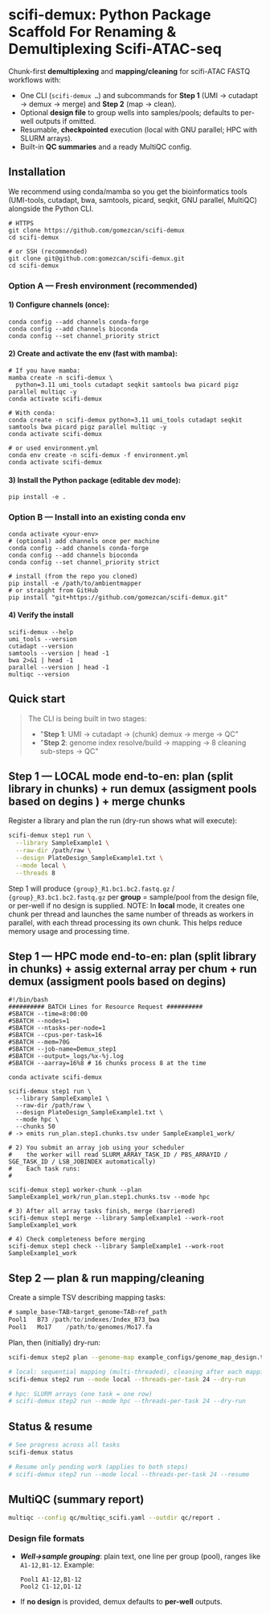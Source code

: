 # scifi-demux: Python Package Scaffold For Renaming & Demultiplexing Scifi-ATAC-seq

Chunk-first **demultiplexing** and **mapping/cleaning** for scifi-ATAC FASTQ workflows with:

- One CLI (```scifi-demux …```) and subcommands for **Step 1** (UMI → cutadapt → demux → merge) and **Step 2** (map → clean).
- Optional **design file** to group wells into samples/pools; defaults to per-well outputs if omitted.
- Resumable, **checkpointed** execution (local with GNU parallel; HPC with SLURM arrays).
- Built-in **QC summaries** and a ready MultiQC config.

## Installation

We recommend using conda/mamba so you get the bioinformatics tools (UMI-tools, cutadapt, bwa, samtools, picard, seqkit, GNU parallel, MultiQC) alongside the Python CLI.

```
# HTTPS
git clone https://github.com/gomezcan/scifi-demux
cd scifi-demux
```

```
# or SSH (recommended)
git clone git@github.com:gomezcan/scifi-demux.git
cd scifi-demux
```

### Option A — Fresh environment (recommended)

#### 1) Configure channels (once):

```
conda config --add channels conda-forge
conda config --add channels bioconda
conda config --set channel_priority strict
```

#### 2) Create and activate the env (fast with mamba):

```
# If you have mamba:
mamba create -n scifi-demux \
  python=3.11 umi_tools cutadapt seqkit samtools bwa picard pigz parallel multiqc -y
conda activate scifi-demux
```

```
# With conda:
conda create -n scifi-demux python=3.11 umi_tools cutadapt seqkit samtools bwa picard pigz parallel multiqc -y
conda activate scifi-demux
```

```
# or used environment.yml
conda env create -n scifi-demux -f environment.yml
conda activate scifi-demux
```

#### 3) Install the Python package (editable dev mode):

```
pip install -e .
```

### Option B — Install into an existing conda env
```
conda activate <your-env>
# (optional) add channels once per machine
conda config --add channels conda-forge
conda config --add channels bioconda
conda config --set channel_priority strict

# install (from the repo you cloned)
pip install -e /path/to/ambientmapper
# or straight from GitHub
pip install "git+https://github.com/gomezcan/scifi-demux.git"
```

#### 4) Verify the install
```
scifi-demux --help
umi_tools --version
cutadapt --version
samtools --version | head -1
bwa 2>&1 | head -1
parallel --version | head -1
multiqc --version
```


## Quick start

> The CLI is being built in two stages:
>  - "**Step 1**: UMI → cutadapt → (chunk) demux → merge → QC"
>  - "**Step 2**: genome index resolve/build → mapping → 8 cleaning sub-steps → QC"


## Step 1 — LOCAL mode end-to-en: plan (split library in chunks) + run demux (assigment pools based on degins ) + merge chunks
Register a library and plan the run (dry-run shows what will execute):

```bash
scifi-demux step1 run \
  --library SampleExample1 \
  --raw-dir /path/raw \
  --design PlateDesign_SampleExample1.txt \
  --mode local \
  --threads 8
```
Step 1 will produce `{group}_R1.bc1.bc2.fastq.gz` / `{group}_R3.bc1.bc2.fastq.gz` per **group** = sample/pool from the design file, or per-well if no design is supplied.
NOTE: In **local** mode, it creates one chunk per thread and launches the same number of threads as workers in parallel, with each thread processing its own chunk. This helps reduce memory usage and processing time.

## Step 1 — HPC mode end-to-en: plan (split library in chunks) + assig external array per chum + run demux (assigment pools based on degins) 

```
#!/bin/bash
########## BATCH Lines for Resource Request ##########
#SBATCH --time=8:00:00
#SBATCH --nodes=1
#SBATCH --ntasks-per-node=1
#SBATCH --cpus-per-task=16
#SBATCH --mem=70G
#SBATCH --job-name=Demux_step1
#SBATCH --output=_logs/%x-%j.log
#SBATCH --aarray=16%8 # 16 chunks process 8 at the time

conda activate scifi-demux

scifi-demux step1 run \
  --library SampleExample1 \
  --raw-dir /path/raw \
  --design PlateDesign_SampleExample1.txt \
  --mode hpc \
  --chunks 50
# -> emits run_plan.step1.chunks.tsv under SampleExample1_work/

# 2) You submit an array job using your scheduler
#    the worker will read SLURM_ARRAY_TASK_ID / PBS_ARRAYID / SGE_TASK_ID / LSB_JOBINDEX automatically)
#    Each task runs:
#	 

scifi-demux step1 worker-chunk --plan SampleExample1_work/run_plan.step1.chunks.tsv --mode hpc

# 3) After all array tasks finish, merge (barriered)
scifi-demux step1 merge --library SampleExample1 --work-root SampleExample1_work

# 4) Check completeness before merging
scifi-demux step1 check --library SampleExample1 --work-root SampleExample1_work
```



## Step 2 — plan & run mapping/cleaning
Create a simple TSV describing mapping tasks:
```swift
# sample_base<TAB>target_genome<TAB>ref_path
Pool1	B73	/path/to/indexes/Index_B73_bwa
Pool1	Mo17	/path/to/genomes/Mo17.fa
```

Plan, then (initially) dry-run:

```bash
scifi-demux step2 plan --genome-map example_configs/genome_map_design.tsv

# local: sequential mapping (multi-threaded), cleaning after each mapping
scifi-demux step2 run --mode local --threads-per-task 24 --dry-run

# hpc: SLURM arrays (one task = one row)
# scifi-demux step2 run --mode hpc --threads-per-task 24 --dry-run
```

## Status & resume
```bash
# See progress across all tasks
scifi-demux status

# Resume only pending work (applies to both steps)
# scifi-demux step2 run --mode local --threads-per-task 24 --resume
```

## MultiQC (summary report)
```bash
multiqc --config qc/multiqc_scifi.yaml --outdir qc/report .
```

### Design file formats
- ***Well→sample grouping***: plain text, one line per group (pool), ranges like `A1-12,B1-12`.
  Example:
  ```ngnix
  Pool1	A1-12,B1-12
  Pool2	C1-12,D1-12
  ```
- If **no design** is provided, demux defaults to **per-well** outputs. 


